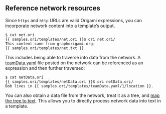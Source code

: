 ## Reference network resources

Since `https` and `http` URLs are valid Origami expressions, you can incorporate network content into a template’s output.

```console
$ cat net.ori
{{ samples.ori/templates/net.ori }}$ ori net.ori/
This content came from graphorigami.org:
{{ samples.ori/templates/net.txt }}
```

This includes being able to traverse into data from the network. A [teamData.yaml](samples/templates/teamData.yaml) file posted on the network can be referenced as an expression and then further traversed:

```console
$ cat netData.ori
{{ samples.ori/templates/netData.ori }}$ ori netData.ori/
Bob lives in {{ samples.ori/templates/teamData.yaml/1/location }}.
```

You can also obtain a data file from the network, treat it as a tree, and [map the tree to text](#map-trees-to-text). This allows you to directly process network data into text in a template.
